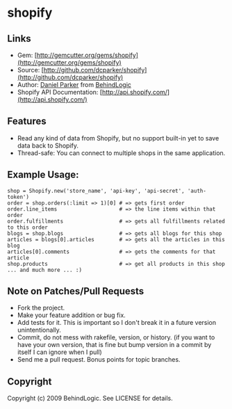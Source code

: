 # shopify

## Links

* Gem: [http://gemcutter.org/gems/shopify](http://gemcutter.org/gems/shopify)
* Source: [http://github.com/dcparker/shopify](http://github.com/dcparker/shopify)
* Author: [Daniel Parker](http://github.com/dcparker) from [BehindLogic](http://behindlogic.com)
* Shopify API Documentation: [http://api.shopify.com/](http://api.shopify.com/)

## Features

* Read any kind of data from Shopify, but no support built-in yet to save data back to Shopify.
* Thread-safe: You can connect to multiple shops in the same application.

## Example Usage:

    shop = Shopify.new('store_name', 'api-key', 'api-secret', 'auth-token')
    order = shop.orders(:limit => 1)[0] # => gets first order
    order.line_items                    # => the line items within that order
    order.fulfillments                  # => gets all fulfillments related to this order
    blogs = shop.blogs                  # => gets all blogs for this shop
    articles = blogs[0].articles        # => gets all the articles in this blog
    articles[0].comments                # => gets the comments for that article
    shop.products                       # => get all products in this shop
    ... and much more ... :)

## Note on Patches/Pull Requests
 
* Fork the project.
* Make your feature addition or bug fix.
* Add tests for it. This is important so I don't break it in a
  future version unintentionally.
* Commit, do not mess with rakefile, version, or history.
  (if you want to have your own version, that is fine but bump version in a commit by itself I can ignore when I pull)
* Send me a pull request. Bonus points for topic branches.

## Copyright

Copyright (c) 2009 BehindLogic. See LICENSE for details.
